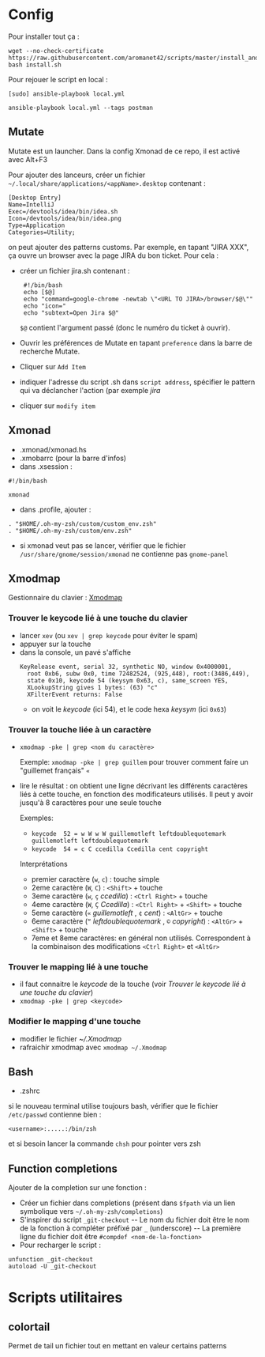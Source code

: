 Config
======

Pour installer tout ça : 

    wget --no-check-certificate https://raw.githubusercontent.com/aromanet42/scripts/master/install_and_run_ansible.sh
    bash install.sh


Pour rejouer le script en local :

    [sudo] ansible-playbook local.yml

    ansible-playbook local.yml --tags postman


Mutate
------

Mutate est un launcher. Dans la config Xmonad de ce repo, il est activé avec Alt+F3

Pour ajouter des lanceurs, créer un fichier `~∕.local/share/applications/<appName>.desktop` contenant :

    [Desktop Entry]
    Name=IntelliJ
    Exec=/devtools/idea/bin/idea.sh
    Icon=/devtools/idea/bin/idea.png
    Type=Application
    Categories=Utility;

on peut ajouter des patterns customs. Par exemple, en tapant "JIRA XXX", ça ouvre un browser avec la page JIRA du bon ticket.
Pour cela :

  - créer un fichier jira.sh contenant :

         #!/bin/bash
         echo [$@]
         echo "command=google-chrome -newtab \"<URL TO JIRA>/browser/$@\""
         echo "icon="
         echo "subtext=Open Jira $@"

    `$@` contient l'argument passé (donc le numéro du ticket à ouvrir).

  - Ouvrir les préférences de Mutate en tapant `preference` dans la barre de recherche Mutate.
  - Cliquer sur `Add Item`
  - indiquer l'adresse du script .sh dans `script address`, spécifier le pattern qui va déclancher l'action (par exemple *jira*
  - cliquer sur `modify item`



Xmonad
------

- .xmonad/xmonad.hs
- .xmobarrc (pour la barre d'infos)
- dans .xsession :

<!-- -->

    #!/bin/bash

    xmonad


- dans .profile, ajouter :

<!-- -->

    . "$HOME/.oh-my-zsh/custom/custom_env.zsh"
    . "$HOME/.oh-my-zsh/custom/env.zsh"


- si xmonad veut pas se lancer, vérifier que le fichier `/usr/share/gnome/session/xmonad` ne contienne pas `gnome-panel`



Xmodmap
-------
Gestionnaire du clavier : [Xmodmap](https://wiki.archlinux.org/index.php/xmodmap)

### Trouver le keycode lié à une touche du clavier
- lancer `xev` (ou `xev | grep keycode` pour éviter le spam)
- appuyer sur la touche
- dans la console, un pavé s'affiche
  ```
  KeyRelease event, serial 32, synthetic NO, window 0x4000001,
    root 0xb6, subw 0x0, time 72482524, (925,448), root:(3486,449),
    state 0x10, keycode 54 (keysym 0x63, c), same_screen YES,
    XLookupString gives 1 bytes: (63) "c"
    XFilterEvent returns: False
  ```
  - on voit le _keycode_ (ici 54), et le code hexa _keysym_ (ici `0x63`)
  
### Trouver la touche liée à un caractère
- `xmodmap -pke | grep <nom du caractère>`

   Exemple: `xmodmap -pke | grep guillem` pour trouver comment faire un "guillemet français" `«`
- lire le résultat : on obtient une ligne décrivant les différents caractères liés à cette touche, en fonction des modificateurs utilisés. Il peut y avoir jusqu'à 8 caractères pour une seule touche

   Exemples:
     - `keycode  52 = w W w W guillemotleft leftdoublequotemark guillemotleft leftdoublequotemark`
     - `keycode  54 = c C ccedilla Ccedilla cent copyright`

   Interprétations
     - premier caractère (`w`, `c`) : touche simple
     - 2eme caractère (`W`, `C`) : `<Shift>` + touche
     - 3eme caractère (`w`, `ç` _ccedilla_) : `<Ctrl Right>` + touche
     - 4eme caractère (`W`, `Ç` _Ccedilla_) : `<Ctrl Right>` + `<Shift>` + touche
     - 5eme caractère (`«` _guillemotleft_ , `¢` _cent_) : `<AltGr>` + touche
     - 6eme caractère (`“` _leftdoublequotemark_ , `©` _copyright_) : `<AltGr>` + `<Shift>` + touche
     - 7eme et 8eme caractères: en général non utilisés. Correspondent à la combinaison des modifications `<Ctrl Right>` et `<AltGr>`
  
### Trouver le mapping lié à une touche 
- il faut connaitre le _keycode_ de la touche (voir _Trouver le keycode lié à une touche du clavier_)
- `xmodmap -pke | grep <keycode>`

### Modifier le mapping d'une touche
- modifier le fichier _~/.Xmodmap_
- rafraichir xmodmap avec `xmodmap ~/.Xmodmap`

Bash
----
- .zshrc

si le nouveau terminal utilise toujours bash, vérifier que le fichier `/etc/passwd` contienne bien :

    <username>:.....:/bin/zsh


et si besoin lancer la commande `chsh` pour pointer vers zsh


Function completions
--------------------

Ajouter de la completion sur une fonction :

- Créer un fichier dans completions (présent dans `$fpath` via un lien symbolique vers `~/.oh-my-zsh/completions`)
- S'inspirer du script `_git-checkout`
-- Le nom du fichier doit être le nom de la fonction à compléter préfixé par `_` (underscore)
-- La première ligne du fichier doit être `#compdef <nom-de-la-fonction>`
- Pour recharger le script :

<!-- -->

    unfunction _git-checkout
    autoload -U _git-checkout


Scripts utilitaires
===================

colortail
---------
Permet de tail un fichier tout en mettant en valeur certains patterns


